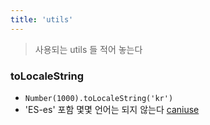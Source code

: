 ```yaml
---
title: 'utils'
---
```


> 사용되는 utils 들 적어 놓는다

### toLocaleString

-   `Number(1000).toLocaleString('kr')`
-   'ES-es' 포함 몇몇 언어는 되지 않는다 [caniuse](https://caniuse.com/?search=toLocaleString)
